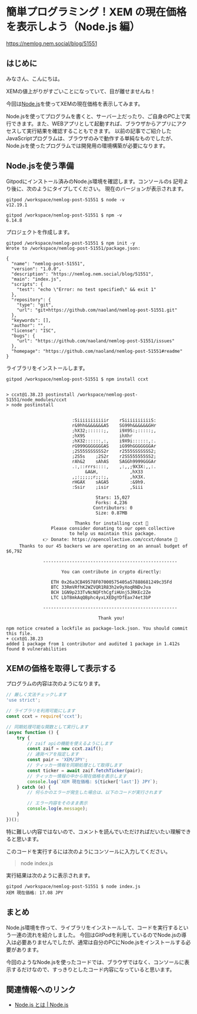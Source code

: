 # 簡単プログラミング！XEM の現在価格を表示しよう（Node.js 編）  
https://nemlog.nem.social/blog/51551

## はじめに

みなさん、こんにちは。

XEMの値上がりがすごいことになっていて、目が離せませんね！

今回は[Node.js](https://nodejs.org/ja/about/)を使ってXEMの現在価格を表示してみます。

Node.jsを使ってプログラムを書くと、サーバー上だったり、ご自身のPC上で実行できます。また、WEBアプリとして起動すれば、ブラウザからアプリにアクセスして実行結果を確認することもできます。
以前の記事でご紹介したJavaScriptプログラムは、ブラウザのみで動作する単純なものでしたが、Node.jsを使ったプログラムでは開発用の環境構築が必要になります。

## Node.jsを使う準備

Gitpodにインストール済みのNode.js環境を確認します。コンソールの`$` 記号より後に、次のようにタイプしてください。 
現在のバージョンが表示されます。

```
gitpod /workspace/nemlog-post-51551 $ node -v
v12.19.1

gitpod /workspace/nemlog-post-51551 $ npm -v
6.14.8
```


プロジェクトを作成します。

```
gitpod /workspace/nemlog-post-51551 $ npm init -y
Wrote to /workspace/nemlog-post-51551/package.json:

{
  "name": "nemlog-post-51551",
  "version": "1.0.0",
  "description": "https://nemlog.nem.social/blog/51551",
  "main": "index.js",
  "scripts": {
    "test": "echo \"Error: no test specified\" && exit 1"
  },
  "repository": {
    "type": "git",
    "url": "git+https://github.com/naoland/nemlog-post-51551.git"
  },
  "keywords": [],
  "author": "",
  "license": "ISC",
  "bugs": {
    "url": "https://github.com/naoland/nemlog-post-51551/issues"
  },
  "homepage": "https://github.com/naoland/nemlog-post-51551#readme"
}
```

ライブラリをインストールします。

```
gitpod /workspace/nemlog-post-51551 $ npm install ccxt


> ccxt@1.38.23 postinstall /workspace/nemlog-post-51551/node_modules/ccxt
> node postinstall

                                                         
                         :Siiiiiiiiiiir    rSiiiiiiiiiiS:
                         r&9hh&&&&&&&A5    SG99h&&&&&&GHr
                         ;hX32;::::::;,    i9X9S:;:::::;,
                         ;hX9S             ihXhr         
                         ;hX32::::::,:,    i9X9i::::::,:.
                         rG999GGGGGGGAS    iG99hGGGGGGGAr
                         ;2S55SSSSSSS2r    r2555SSSSSSS2;
                         ;2S5s    ;2S2r    r2SS555555SS2;
                         rAh&2    sAhAS    SAGGh9999GGGAr
                         .:,::rrrs::::,    ,:,,;9X3X:,,:.
                              &A&H,            ,hX33     
                         ,;:;;;;;r;;:;,        ,hX3X.    
                         rHGAX    sAGA5        :&9h9.    
                         :Ssir    ;isir        ,Siii     
                                                         
                                  Stars: 15,027                                 
                                  Forks: 4,236                                  
                                 Contributors: 0                                
                                  Size: 0.87MB                                  

                          Thanks for installing ccxt 🙏                         
                 Please consider donating to our open collective                
                        to help us maintain this package.                       
              👉 Donate: https://opencollective.com/ccxt/donate 🎉              
     Thanks to our 45 backers we are operating on an annual budget of $6,792    
                                                                 
              ---------------------------------------------------
                                                                 
                     You can contribute in crypto directly:      
                                                                 
                 ETH 0x26a3CB49578F07000575405a57888681249c35Fd  
                 BTC 33RmVRfhK2WZVQR1R83h2e9yXoqRNDvJva          
                 BCH 1GN9p233TvNcNQFthCgfiHUnj5JRKEc2Ze          
                 LTC LbT8mkAqQBphc4yxLXEDgYDfEax74et3bP          
                                                                 
              ---------------------------------------------------
                                                                 
                                   Thank you!                    
                                                                 
npm notice created a lockfile as package-lock.json. You should commit this file.
+ ccxt@1.38.23
added 1 package from 1 contributor and audited 1 package in 1.412s
found 0 vulnerabilities

```


## XEMの価格を取得して表示する

プログラムの内容は次のようになります。

```javascript
// 厳しく文法チェックします
'use strict';

// ライブラリを利用可能にします
const ccxt = require('ccxt');

// 同期処理可能な関数として実行します
(async function () {
    try {
        // zaif apiの機能を使えるようにします
        const zaif = new ccxt.zaif();
        // 通貨ペアを指定します
        const pair = 'XEM/JPY';
        // ティッカー情報を同期処理として取得します
        const ticker = await zaif.fetchTicker(pair);
        // ティッカー情報の中から現在価格を表示します
        console.log(`XEM 現在価格: ${ticker['last']} JPY`);
    } catch (e) {
        // 何らかのエラーが発生した場合は、以下のコードが実行されます

        // エラー内容をそのまま表示
        console.log(e.message);
    }
})();
```
特に難しい内容ではないので、コメントを読んでいただければだいたい理解できると思います。

このコードを実行するには次のようにコンソールに入力してください。

> node index.js

実行結果は次のように表示されます。

```
gitpod /workspace/nemlog-post-51551 $ node index.js 
XEM 現在価格: 17.08 JPY
```

## まとめ

Node.js環境を作って、ライブラリをインストールして、コードを実行するという一連の流れを紹介しました。
今回はGitPodを利用しているのでNode.jsの導入は必要ありませんでしたが、通常は自分のPCにNode.jsをインストールする必要があります。

今回のようなNode.jsを使ったコードでは、ブラウザではなく、コンソールに表示するだけなので、すっきりとしたコード内容になっていると思います。


## 関連情報へのリンク

- [Node.js とは | Node.js](https://nodejs.org/ja/about/)

